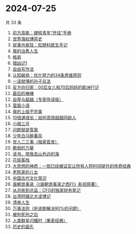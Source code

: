 # 2024-07-25

共 33 条

<!-- BEGIN WEREAD -->
<!-- 最后更新时间 2024-07-25 12:01:20 +0800 -->
1. [前方高能：硬核青年“开挂”手册](https://weread.qq.com/web/bookDetail/6ec323a0813ab9080g0178b8)
1. [世界海权博弈史](https://weread.qq.com/web/bookDetail/cc032840813ab8f89g011b15)
1. [屁事也疯狂：肛肠科医生手记](https://weread.qq.com/web/bookDetail/cf232020813ab9051g017394)
1. [我的治愈人生](https://weread.qq.com/web/bookDetail/e6d32ee0813ab901dg0198a3)
1. [格局](https://weread.qq.com/web/bookDetail/a5e32c60813ab9054g015c2d)
1. [猎凶记1](https://weread.qq.com/web/bookDetail/e9232bc071654d3be92b0a3)
1. [自由写作法](https://weread.qq.com/web/bookDetail/99d32180813ab86e8g013915)
1. [认知破局：优化努力的34条思维原则](https://weread.qq.com/web/bookDetail/b423208071d300dfb4214cb)
1. [一读就懂的孙子兵法](https://weread.qq.com/web/bookDetail/500327c0813ab8bb3g01417a)
1. [反方向归家：00后女儿和70后妈妈的欧洲行记](https://weread.qq.com/web/bookDetail/a6032f80813ab8d3ag019048)
1. [最后的棒棒](https://weread.qq.com/web/bookDetail/c08329307157aca7c0832c5)
1. [自卑与超越（专家伴读版）](https://weread.qq.com/web/bookDetail/69632de0813ab8cf4g012c81)
1. [萤窗小语](https://weread.qq.com/web/bookDetail/42f32610813ab76d3g0165b4)
1. [我的上级不完美](https://weread.qq.com/web/bookDetail/c6c32e40813ab8df4g0116c5)
1. [10倍速成长：如何高效超越同龄人](https://weread.qq.com/web/bookDetail/f2b32b10813ab6a9eg0176e1)
1. [小城三月](https://weread.qq.com/web/bookDetail/cfc320805c8135cfc4772a7)
1. [问题就是答案](https://weread.qq.com/web/bookDetail/b3f329a0813ab8f59g011872)
1. [少年白马醉春风](https://weread.qq.com/web/bookDetail/f4432320813ab673eg016c9d)
1. [世人二三事（独家首发）](https://weread.qq.com/web/bookDetail/c7832c00813ab9019g017451)
1. [脆弱的力量](https://weread.qq.com/web/bookDetail/703325005d2088703a3a142)
1. [读书，带我去山外边的海](https://weread.qq.com/web/bookDetail/32d326807191e91e32d61de)
1. [花妖客栈](https://weread.qq.com/web/bookDetail/7f132350813ab9035g018e37)
1. [大思想的神奇：一部已经被证实让所有人短时间提升的传奇经典](https://weread.qq.com/web/bookDetail/455323d072079a0f455a20c)
1. [老陈家的儿女](https://weread.qq.com/web/bookDetail/be632760813ab8f58g0100f1)
1. [中国古代文化常识](https://weread.qq.com/web/bookDetail/36832c507164851a368ca1b)
1. [唐朝诡事录（《唐朝诡事录之西行》影视原著）](https://weread.qq.com/web/bookDetail/520326e071f0221d5201ccb)
1. [从总账到总监：CFO的独家财务笔记](https://weread.qq.com/web/bookDetail/12032a60813ab900ag01456e)
1. [台湾阿姨北大读博记](https://weread.qq.com/web/bookDetail/42b32b40813ab8fbcg01551c)
1. [清单人生](https://weread.qq.com/web/bookDetail/1d9323205e380b1d929270a)
1. [万事法则（听说能解决90%的问题）](https://weread.qq.com/web/bookDetail/aee324f0813ab8eeag017889)
1. [被判死刑之后](https://weread.qq.com/web/bookDetail/e88324f0813ab8d1dg013d49)
1. [人类群星闪耀时（果麦经典）](https://weread.qq.com/web/bookDetail/8e0321c0718a6c928e0ab0e)
1. [历史的面孔](https://weread.qq.com/web/bookDetail/35432380725a7276354c1c3)
<!-- END WEREAD -->